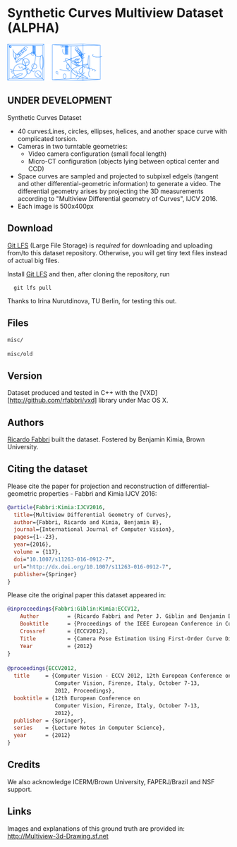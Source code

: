 # Synthetic Curves Multiview Dataset (ALPHA)
<img src="synthcurves-dataset-snapshot.png" width="215" height="84" />


## UNDER DEVELOPMENT

Synthetic Curves Dataset

- 40 curves:Lines, circles, ellipses, helices, and another space curve with complicated torsion.
- Cameras in two turntable geometries:
  - Video camera configuration (small focal length)
  - Micro-CT configuration (objects lying between optical center and CCD)
- Space curves are sampled and projected to subpixel edgels (tangent and other differential-geometric information) to generate a video. The differential geometry arises by projecting the 3D measurements according to "Multiview Differential geometry of Curves", IJCV 2016.
- Each image is 500x400px


## Download
[Git LFS](https://git-lfs.github.com) (Large File Storage) is *required* for
downloading and uploading from/to this dataset repository.  Otherwise, you will
get tiny text files instead of actual big files.

Install [Git LFS](https://git-lfs.github.com) and then, after cloning the
repository, run
```
  git lfs pull
```
Thanks to Irina Nurutdinova, TU Berlin, for testing this out.

## Files

```
misc/

misc/old
```

## Version

Dataset produced and tested in C++ with the [VXD][http://github.com/rfabbri/vxd] library
under Mac OS X.

## Authors

[Ricardo Fabbri](http://rfabbri.github.io) built the dataset.
Fostered by Benjamin Kimia, Brown University.

## Citing the dataset

Please cite the paper for projection and reconstruction of
differential-geometric properties - Fabbri and Kimia IJCV 2016:

```bibtex
@article{Fabbri:Kimia:IJCV2016,
  title={Multiview Differential Geometry of Curves},
  author={Fabbri, Ricardo and Kimia, Benjamin B},
  journal={International Journal of Computer Vision},
  pages={1--23},
  year={2016},
  volume = {117},
  doi="10.1007/s11263-016-0912-7",
  url="http://dx.doi.org/10.1007/s11263-016-0912-7",
  publisher={Springer}
}
```


Please cite the original paper this dataset appeared in:

```bibtex
@inproceedings{Fabbri:Giblin:Kimia:ECCV12,
    Author         = {Ricardo Fabbri and Peter J. Giblin and Benjamin B. Kimia},
    Booktitle      = {Proceedings of the IEEE European Conference in Computer Vision},
    Crossref       = {ECCV2012},
    Title          = {Camera Pose Estimation Using First-Order Curve Differential Geometry},
    Year           = {2012}
}

@proceedings{ECCV2012,
  title     = {Computer Vision - ECCV 2012, 12th European Conference on
               Computer Vision, Firenze, Italy, October 7-13,
               2012, Proceedings},
  booktitle = {12th European Conference on
               Computer Vision, Firenze, Italy, October 7-13,
               2012},
  publisher = {Springer},
  series    = {Lecture Notes in Computer Science},
  year      = {2012}
}
```

## Credits

We also acknowledge ICERM/Brown University, FAPERJ/Brazil and NSF support.

## Links

Images and explanations of this ground truth are provided in:
http://Multiview-3d-Drawing.sf.net

